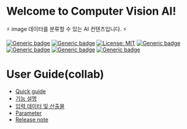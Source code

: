 # Welcome to Computer Vision AI!

⚡ image 데이터를 분류할 수 있는 AI 컨텐츠입니다. ⚡

[![Generic badge](https://img.shields.io/badge/release-v1.5.0-green.svg?style=for-the-badge)](http://링크)
[![Generic badge](https://img.shields.io/badge/last_update-2024.04.17-002E5F?style=for-the-badge)]()
[![License: MIT](https://img.shields.io/badge/License-MIT-yellow.svg?style=for-the-badge)](https://opensource.org/licenses/MIT)
[![Generic badge](https://img.shields.io/badge/python-3.10-purple.svg?style=for-the-badge&logo=python&logoColor=white)](https://www.python.org/)
[![Generic badge](https://img.shields.io/badge/ALO-v2.3.1-green.svg?style=for-the-badge)](requirement링크)
[![Generic badge](https://img.shields.io/badge/collab-blue.svg?style=for-the-badge)](http://collab.lge.com/main/pages/viewpage.action?pageId=2338397981)
[![Generic badge](https://img.shields.io/badge/request_clm-green.svg?style=for-the-badge)](http://collab.lge.com/main/pages/viewpage.action?pageId=2157128981)


# User Guide(collab)
- [Quick guide](http://collab.lge.com/main/pages/viewpage.action?pageId=2338397981)
- [기능 설명](http://collab.lge.com/main/pages/viewpage.action?pageId=2381466118)
- [입력 데이터 및 산출물](http://collab.lge.com/main/pages/viewpage.action?pageId=2381466233)
- [Parameter](http://collab.lge.com/main/display/LGEPROD/Computer+Vision+AI+Parameter)
- [Release note](http://collab.lge.com/main/display/LGEPROD/Computer+Vision+AI+Release+note)


